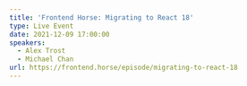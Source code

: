 ```yaml
---
title: 'Frontend Horse: Migrating to React 18'
type: Live Event
date: 2021-12-09 17:00:00
speakers:
  - Alex Trost
  - Michael Chan
url: https://frontend.horse/episode/migrating-to-react-18
---
```

